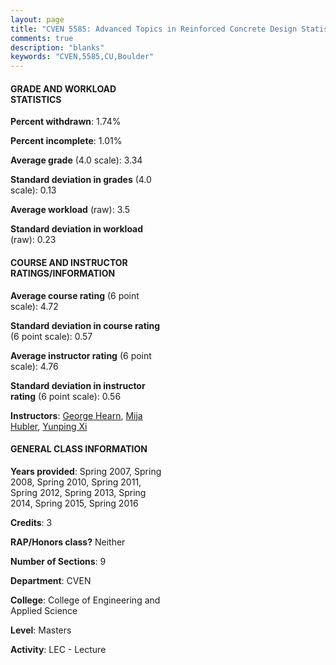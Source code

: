 ```yaml
---
layout: page
title: "CVEN 5585: Advanced Topics in Reinforced Concrete Design Statistics"
comments: true
description: "blanks"
keywords: "CVEN,5585,CU,Boulder"
---
```

<head>
<script src="https://ajax.googleapis.com/ajax/libs/jquery/2.1.3/jquery.min.js"></script>
<script src="https://dl.dropboxusercontent.com/s/pc42nxpaw1ea4o9/highcharts.js?dl=0"></script>
<!-- <script src="../assets/js/highcharts.js"></script> -->
<style type="text/css">@font-face {
	font-family: "Bebas Neue";
	src: url(https://www.filehosting.org/file/details/544349/BebasNeue Regular.otf) format("opentype");
	}
	h1.Bebas { 
		font-family: "Bebas Neue", Verdana, Tahoma;
	}
</style>
</head>
<body>
	<div id="container" style="float: right; width: 45%; height: 88%; margin-left: 2.5%; margin-right: 2.5%;"></div>
	<script language="JavaScript">
		$(document).ready(function() {
		var chart = {type: 'column'};
		var title = {text: 'Grade Distribution'};
		var xAxis = {categories: ['A','B','C','D','F'],crosshair: true};
		var yAxis = {min: 0,title: {text: 'Percentage'}};
		var tooltip = {headerFormat: '<center><b><span style="font-size:20px">{point.key}</span></b></center>',
		               pointFormat: '<td style="padding:0"><b>{point.y:.1f}%</b></td>',
		               footerFormat: '</table>',shared: true,useHTML: true};
		var plotOptions = {column: {pointPadding: 0.0,borderWidth: 0}};  
		var credits = {enabled: false};var series= [{name: 'Percent',data: [47.51,42.08,7.14,1.85,1.41,]}];
		var json = {};
		json.chart = chart;
		json.title = title;
		json.tooltip = tooltip;
		json.xAxis = xAxis;
		json.yAxis = yAxis;  
		json.series = series;
		json.plotOptions = plotOptions;  
		json.credits = credits;
		$('#container').highcharts(json);
	});
	</script>
</body>
			   
#### GRADE AND WORKLOAD STATISTICS

**Percent withdrawn**: 1.74%

**Percent incomplete**: 1.01%

**Average grade** (4.0 scale): 3.34

**Standard deviation in grades** (4.0 scale): 0.13

**Average workload** (raw): 3.5

**Standard deviation in workload** (raw): 0.23

#### COURSE AND INSTRUCTOR RATINGS/INFORMATION

**Average course rating** (6 point scale): 4.72

**Standard deviation in course rating** (6 point scale): 0.57

**Average instructor rating** (6 point scale): 4.76

**Standard deviation in instructor rating** (6 point scale): 0.56

**Instructors**: <a href='../../instructors/George_Hearn'>George Hearn</a>, <a href='../../instructors/Mija_Hubler'>Mija Hubler</a>, <a href='../../instructors/Yunping_Xi'>Yunping Xi</a>

#### GENERAL CLASS INFORMATION

**Years provided**: Spring 2007, Spring 2008, Spring 2010, Spring 2011, Spring 2012, Spring 2013, Spring 2014, Spring 2015, Spring 2016

**Credits**: 3

**RAP/Honors class?** Neither

**Number of Sections**: 9

**Department**: CVEN

**College**: College of Engineering and Applied Science

**Level**: Masters

**Activity**: LEC - Lecture
